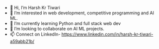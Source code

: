 - 👋 Hi, I’m Harsh Kr Tiwari
- 👀 I’m interested in web development, competitive programming and AI ML.
- 🌱 I’m currently learning Python and full stack web dev
- 💞️ I’m looking to collaborate on AI ML projects.
- 📫 Connect on LinkedIn- https://www.linkedin.com/in/harsh-kr-tiwari-a59abb21b/

<!---
iamharsh42/iamharsh42 is a ✨ special ✨ repository because its `README.md` (this file) appears on your GitHub profile.
You can click the Preview link to take a look at your changes.
--->

